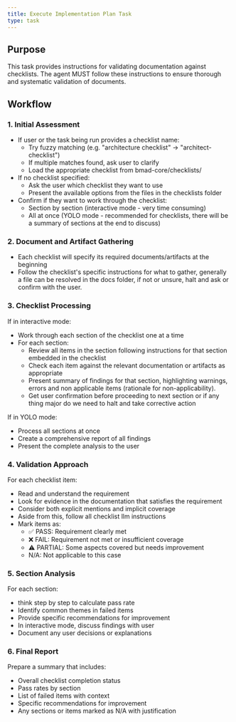 ```yaml
---
title: Execute Implementation Plan Task
type: task
---
```


## Purpose

This task provides instructions for validating documentation against checklists. The agent MUST follow these instructions to ensure thorough and systematic validation of documents.

## Workflow

### 1. Initial Assessment

- If user or the task being run provides a checklist name:
  - Try fuzzy matching (e.g. "architecture checklist" -> "architect-checklist")
  - If multiple matches found, ask user to clarify
  - Load the appropriate checklist from bmad-core/checklists/
- If no checklist specified:
  - Ask the user which checklist they want to use
  - Present the available options from the files in the checklists folder
- Confirm if they want to work through the checklist:
  - Section by section (interactive mode - very time consuming)
  - All at once (YOLO mode - recommended for checklists, there will be a summary of sections at the end to discuss)

### 2. Document and Artifact Gathering

- Each checklist will specify its required documents/artifacts at the beginning
- Follow the checklist's specific instructions for what to gather, generally a file can be resolved in the docs folder, if not or unsure, halt and ask or confirm with the user.

### 3. Checklist Processing

If in interactive mode:

- Work through each section of the checklist one at a time
- For each section:
  - Review all items in the section following instructions for that section embedded in the checklist
  - Check each item against the relevant documentation or artifacts as appropriate
  - Present summary of findings for that section, highlighting warnings, errors and non applicable items (rationale for non-applicability).
  - Get user confirmation before proceeding to next section or if any thing major do we need to halt and take corrective action

If in YOLO mode:

- Process all sections at once
- Create a comprehensive report of all findings
- Present the complete analysis to the user

### 4. Validation Approach

For each checklist item:

- Read and understand the requirement
- Look for evidence in the documentation that satisfies the requirement
- Consider both explicit mentions and implicit coverage
- Aside from this, follow all checklist llm instructions
- Mark items as:
  - ✅ PASS: Requirement clearly met
  - ❌ FAIL: Requirement not met or insufficient coverage
  - ⚠️ PARTIAL: Some aspects covered but needs improvement
  - N/A: Not applicable to this case

### 5. Section Analysis

For each section:

- think step by step to calculate pass rate
- Identify common themes in failed items
- Provide specific recommendations for improvement
- In interactive mode, discuss findings with user
- Document any user decisions or explanations

### 6. Final Report

Prepare a summary that includes:

- Overall checklist completion status
- Pass rates by section
- List of failed items with context
- Specific recommendations for improvement
- Any sections or items marked as N/A with justification
